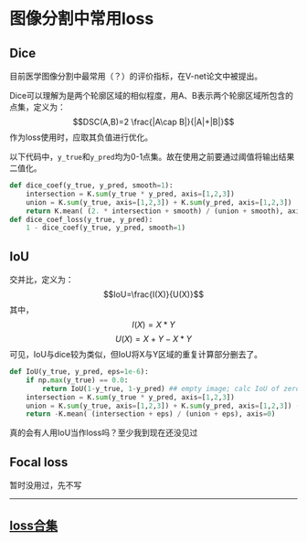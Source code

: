# 图像分割中常用loss

## Dice
目前医学图像分割中最常用（？）的评价指标，在V-net论文中被提出。

Dice可以理解为是两个轮廓区域的相似程度，用A、B表示两个轮廓区域所包含的点集，定义为：
$$DSC(A,B)=2 \frac{|A\cap B|}{|A|+|B|}$$
作为loss使用时，应取其负值进行优化。

以下代码中，`y_true`和`y_pred`均为0-1点集。故在使用之前要通过阈值将输出结果二值化。
```python
def dice_coef(y_true, y_pred, smooth=1):
    intersection = K.sum(y_true * y_pred, axis=[1,2,3])
    union = K.sum(y_true, axis=[1,2,3]) + K.sum(y_pred, axis=[1,2,3])
    return K.mean( (2. * intersection + smooth) / (union + smooth), axis=0)
def dice_coef_loss(y_true, y_pred):
	1 - dice_coef(y_true, y_pred, smooth=1)
```

## IoU
交并比，定义为：
$$IoU=\frac{I(X)}{U(X)}$$
其中，
$$I(X)=X*Y$$
$$U(X)=X+Y-X*Y$$
可见，IoU与dice较为类似，但IoU将X与Y区域的重复计算部分删去了。
```python
def IoU(y_true, y_pred, eps=1e-6):
    if np.max(y_true) == 0.0:
        return IoU(1-y_true, 1-y_pred) ## empty image; calc IoU of zeros
    intersection = K.sum(y_true * y_pred, axis=[1,2,3])
    union = K.sum(y_true, axis=[1,2,3]) + K.sum(y_pred, axis=[1,2,3]) - intersection
    return -K.mean( (intersection + eps) / (union + eps), axis=0)
```
真的会有人用IoU当作loss吗？至少我到现在还没见过

## Focal loss
暂时没用过，先不写


---
## [loss合集](https://github.com/JunMa11/SegLoss)